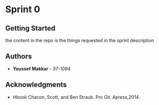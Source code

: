 # Sprint 0 

## Getting Started

the content in the repo is the things requested in the sprint description 

## Authors

* **Youssef Makkar** - *37-1094* 

## Acknowledgments

* Hbook Chacon, Scott, and Ben Straub. Pro Git. Apress,2014.


